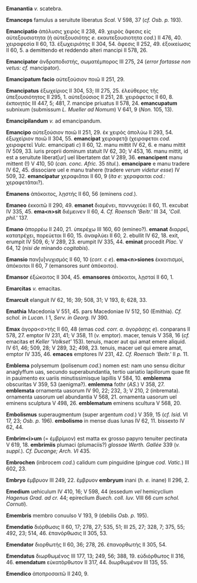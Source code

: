 **Emanantia** *v.* scatebra.

**Emanceps** famulus a seruitute liberatus *Scal.* V 598, 37 (*cf. Osb.
p.* 193).

**Emancipatio** ἀπόλυσις χειρός II 238, 49. χειρὸς ἄφεσις εἰς
αὐτεξουσιοτητα (ἡ αὐτεξουσιότης *e.* εκαυτεξουσιοτητα *cod.*) II 476,
40. χειραφεσία II 60, 13. ἐξωχειριότης II 304, 54. ἄφεσις II 252, 49.
ἐξοικείωσις II 60, 5. a demittendo et reddendo alteri mancipi II 578,
26.

**Emancipator** ἀνδραποδιστής, σωματέμπορος III 275, 24 (*error fortasse
non vetus: cf.* mancipator).

**Emancipatum facio** αὐτεξούσιον ποιῶ II 251, 29.

**Emancipatus** ἐξωχείριος II 304, 53; III 275, 25. ἐλεύθερος τῆς
ὑπεξουσιότητος II 295, 1. αὐτεξούσιος II 251, 28. χειράφετος II 60, 8.
ἐκποιητός III 447, 5; 481, 7. mancipe priuatus II 578, 24.
**emancupatum** subnixum (submissum *L. Mueller ad Nomum*) V 641, 9
(*Non.* 105, 13).

**Emancipilandum** *v.* ad emancipandum.

**Emancipo** αὐτεξούσιον ποιῶ II 251, 29. ἐκ χειρὸς ἀπολύω II 293, 54.
ἐξωχείριον ποιῶ II 304, 55. **emancipat** χειραφετᾷ (χειραφεται *cod.*
χειραφετεῖ *Vulc.* emancipati *c*) II 60, 12. manu mittit IV 62, 6. e
manu mittit IV 509, 33. iuris proprii dominum statuit IV 62, 30; V 453,
16. manu mittit, id est a seruitute liberat[ur] uel libertatem dat V
289, 36. **emancipent** manu mittent (!) V 410, 50 (*can. conc. Afric.*
35 *titul.*). **emancipare** e manu tradere IV 62, 45. dissociare uel e
manu trahere (tradere *verum vide­tur esse*) IV 509, 32.
**emancipatur** χεραφιᾶται II 60, 9 (*ita e*: χεραφαιται *cod.:*
χεραφετᾶται?).

**Emanens** ἀπόκοιτος, λῃστής II 60, 56 (eminens *cod.*).

**Emaneo** ἐκκοιτῶ II 290, 49. **emanet** διαμένει, παννυχεύει II 60,
11. excubat IV 335, 45. **ema\<n\>sit** διέμεινεν II 60, 4. *Cf. Roensch
'Beitr.'* III 34, *'Coll. phil.'* 137.

**Emano** ἀπορρέω II 240, 21. ὑπερέχω III 160, 60 (emineo?). **emanat**
διαρρεῖ, κατατρέχει, πορεύεται II 60, 15. ἀναφλύει II 60, 2. ebullit IV
62, 18. exit, erumpit IV 509, 6; V 289, 23. erumpit IV 335, 44.
**eminat** procedit *Plac.* V 64, 12 (*nisi de* minando
*cogitabis*).

**Emansio** παν[υ]νυχισμός II 60, 10 (*corr. c e*). **ema\<n\>siones**
ἐκκοιτισμοί, ἀπόκοιτοι II 60, 7 (emansores *sunt* ἀπόκοιτοι).

**Emansor** ἐξώκοιτος II 304, 45. **eman­sores** ἀπόκοιτοι, λῃσταί II 60,
1.

**Emarcitas** *v.* emacitas.

**Emarcuit** elanguit IV 62, 16; 39; 508, 31; V 193, 8; 628, 33.

**Emathia** Macedonia V 551, 45. pars Macedoniae IV 512, 50 (Emithia).
*Cf. schol. in Lucan.* I 1, *Serv. in Georg.* IV 390.

**Emax** ἀγορα\<σ\>τής II 60, 48 (emas *cod. corr. a.* ἀγοράσῃς *e*).
conparans II 578, 27. emptor IV 231, 41; V 358, 11 (*v.* emptor). macer,
tenuis V 358, 16 (*cf.* emacitas et *Keller 'Volkset'* 153). tenuis,
macer aut qui amat emere aliquid. IV 61, 46; 509, 28; V 289, 32; 498,
23. tenuis, macer uel qui emere amat, emptor IV 335, 46. **emaces**
emptores IV 231, 42. *Cf. Roensch 'Beitr.'* II *p.* 11.

**Emblema** polysemum (polisenum *cod.*) nomen est: nam uno sensu
dicitur anaglyffum uas, secundo superabundantia, tertio uariatio
lapillorum quae fit in pauimento ex uariis minutissimisque lapillis V
584, 10. **emblemma** obscuritas V 359, 53 (aenigma?). **emlemma** fothr
(*AS.*) V 358, 27. **emblemata** ornamenta uasorum IV 90, 22; 232, 3; V
210, 2 (inbremata). ornamenta uasorum uel abundantia V 568, 21.
ornamenta uasorum uel eminens sculptura V 498, 26. **emblematum**
eminens scultura V 568, 20.

**Embolismus** superaugmentum (super argentum *cod.*) V 359, 15 (*cf.
Isid.* VI 17, 23; *Osb. p.* 196). **embolismo** in mense duas lunas IV
62, 11. bissexto IV 62, 44.

**Embrim\<i\>um** (= ἐμβρίμιον) est matta ex grosso papyro tenuiter
pectinata V 619, 18. **embrimiis** plumaci (plumaciis?) *glossae Werth.
Gallée* 339 (*v. suppl.*). *Cf. Ducange; Arch. VI* 435.

**Embrochen** (inbrocem *cod.*) calidum cum pinguidine (pingue *cod.
Vatic.*) III 602, 23.

**Embryo** ἔμβρυον III 249, 22. ἔμβρυον **embryum** inani (*h. e.*
inane) II 296, 2.

**Emedium** uehiculum IV 410, 16; V 598, 44 (essedum *vel* hemicyclium
*Hagenus Grad. ad cr.* 44; epireclium *Buech. coll. Iuv.* VIII 66 *cum
schol. Cornuti*).

**Emembris** membro conuulso V 193, 9 (debilis *Osb. p.* 195).

**Emendatio** διόρθωσις II 60, 17; 278, 27; 535, 51; III 25, 27; 328, 7;
375, 55; 492, 23; 514, 46. ἐπανόρθωσις II 305, 53.

**Emendator** διορθωτής II 60, 36; 278, 26. ἐπανορθωτής II 305, 54.

**Emendatus** διωρθωμένος III 177, 13; 249, 56; 388, 19. εὐδιόρθωτος II
316, 46. **emendatum** εὐκατόρθωτον II 317, 44. διωρθωμένον III 135, 55.

**Emendico** ἀποπροσαιτῶ II 240, 9.
